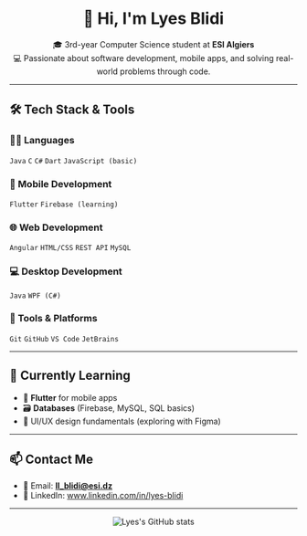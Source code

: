 <h1 align="center">👋 Hi, I'm Lyes Blidi</h1>
<p align="center">
🎓 3rd-year Computer Science student at <strong>ESI Algiers</strong> <br>
💻 Passionate about software development, mobile apps, and solving real-world problems through code.
</p>

---

## 🛠️ Tech Stack & Tools

### 👨‍💻 Languages
`Java` `C` `C#` `Dart` `JavaScript (basic)`

### 📱 Mobile Development
`Flutter` `Firebase (learning)`

### 🌐 Web Development
`Angular` `HTML/CSS` `REST API` `MySQL`

### 💻 Desktop Development
`Java` `WPF (C#)`

### 🔧 Tools & Platforms
`Git` `GitHub` `VS Code` `JetBrains`

---

## 🌱 Currently Learning

- 📲 **Flutter** for mobile apps  
- 🗃️ **Databases** (Firebase, MySQL, SQL basics)  
- 🧩 UI/UX design fundamentals (exploring with Figma)  

---

## 📫 Contact Me

- 📧 Email: **ll_blidi@esi.dz**  
- 💼 LinkedIn: www.linkedin.com/in/lyes-blidi

---

<p align="center">
  <img src="https://github-readme-stats.vercel.app/api?username=ilyesblidi&show_icons=true&theme=default" alt="Lyes's GitHub stats" />
</p>
